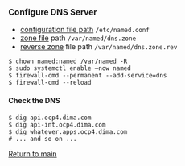 ### Configure DNS Server
- [configuration file path](./named.conf)  `/etc/named.conf`
- [zone file](./dns.zone) path `/var/named/dns.zone`
- [reverse zone](./dns.zone.rev) file path `/var/named/dns.zone.rev`
```
$ chown named:named /var/named -R
$ sudo systemctl enable –now named
$ firewall-cmd --permanent --add-service=dns 
$ firewall-cmd --reload
```

#### Check the DNS
```
$ dig api.ocp4.dima.com
$ dig api-int.ocp4.dima.com
$ dig whatever.apps.ocp4.dima.com
# ... and so on ...
```

[Return to main](../README.md)

